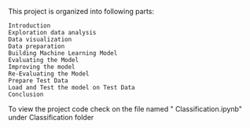 This project is organized into following parts:

    Introduction
    Exploration data analysis
    Data visualization
    Data preparation
    Building Machine Learning Model
    Evaluating the Model
    Improving the model
    Re-Evaluating the Model
    Prepare Test Data
    Load and Test the model on Test Data
    Conclusion

To view the project code check on the file named " Classification.ipynb" under Classification folder
